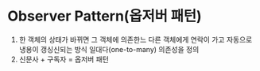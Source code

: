 # Observer Pattern(옵저버 패턴)
1. 한 객체의 상태가 바뀌면 그 객체에 의존한느 다른 객체에게 연락이 가고 자동으로 냉용이 갱싱신되는 방식
일대다(one-to-many) 의존성을 정의
2. 신문사 + 구독자 = 옵저버 패턴

